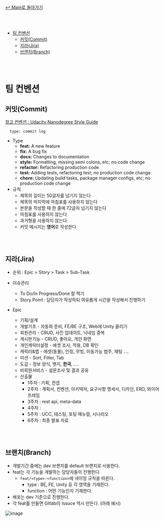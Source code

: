 [↩ Main로 돌아가기](https://lab.ssafy.com/s05-final/S05P31A403)

<br><br>

- [팀 컨벤션](#팀-컨벤션)
  - [커밋(Commit)](#커밋commit)
  - [지라(Jira)](#지라jira)
  - [브랜치(Branch)](#브랜치branch)

<br><br>

# 팀 컨벤션

## 커밋(Commit)

[참고 컨벤션 : Udacity Nanodegree Style Guide](https://udacity.github.io/git-styleguide/)

```code
  type: commit log
```

- Type
  - **feat:** A new feature
  - **fix:** A bug fix
  - **docs:** Changes to documentation
  - **style:** Formatting, missing semi colons, etc; no code change
  - **refactor:** Refactoring production code
  - **test:** Adding tests, refactoring test; no production code change
  - **chore:** Updating build tasks, package manager configs, etc; no production code change
- 규칙
  - 제목의 길이는 50글자를 넘기지 않는다
  - 제목의 마지막에 마침표를 사용하지 않는다
  - 본문을 작성할 때 한 줄에 72글자 넘기지 않는다
  - 마침표를 사용하지 않는다
  - 과거형을 사용하지 않는다
  - 커밋 메시지는 **영어**로 작성한다

<br><br>

## 지라(Jira)

- 순위 : Epic > Story > Task > Sub-Task <br>

- 이슈관리
  - To Do/In Progress/Done 잘 찍기
  - Story Point : 담당자가 작성하되 여유롭게 시간을 작성해서 진행하기 <br>

- Epic
  - 기획/설계
  - 개발기초 - 자동화 준비, FE/BE 구조, Web에 Unity 올리기
  - 회원관리 - CRUD, 사진 업데이트, 닉네임 중복
  - 게시판기능 - CRUD, 좋아요, 개인 화면
  - 개인캐릭터설정 - 에셋 조사, 적용, DB 확인
  - 캐릭터&맵 - 에셋(동물), 인칭, 무빙, 이동가능 범주, 채팅 ....
  - 미션 - Sort, Filter, Tab
  - 도감 - 정보 양식, 뱃지, **한국**, ....
  - 비회원서비스 - 설문조사 및 결과 공유
  - 산출물
    - 1주차 : 기획, 컨셉
    - 2주차 : 계획서, 컨벤션, 아키텍쳐, 요구사항 명세서, 디자인, ERD, 와이어프레임
    - 3주차 : rest api, meta-data
    - 4주차 :
    - 5주차 : UCC, 테스팅, 포팅 메뉴얼, 시나리오
    - 6주차 : 최종 발표 자료

<br><br>

## 브랜치(Branch)

- 개발기간 중에는 dev 브랜치를 default 브랜치로 사용한다.
- feat는 각 기능을 개발하는 담당자들이 진행한다.
  - `feat/<type>-<function>`에 네이밍 규칙을 따른다.
    - type : BE, FE, Unity 등 각 영역을 기재한다.
    - function : 어떤 기능인지 기재한다.
- 배포는 dev 기준으로 진행한다.
- 각 feat를 만들면 Gitlab의 Issuce 역시 만든다. (아래 예시)

![image](https://user-images.githubusercontent.com/45550607/142356026-7039adf0-8269-427d-99ff-2abcaee298a5.png)
